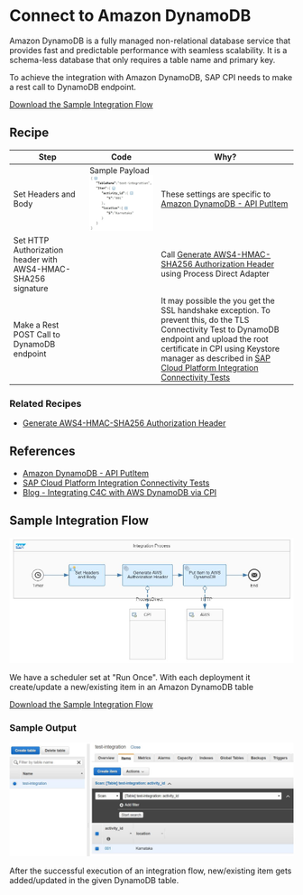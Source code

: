 # Connect to Amazon DynamoDB
Amazon DynamoDB is a fully managed non-relational database service that provides fast and predictable performance with seamless scalability. It is a schema-less database that only requires a table name and primary key.

To achieve the integration with Amazon DynamoDB, SAP CPI needs to make a rest call to DynamoDB endpoint.

[Download the Sample Integration Flow](Amazon_DynamoDB_Connectivity.zip)

## Recipe

Step|Code|Why?
----|----|----
Set Headers and Body| Sample Payload ![iflowsamplepayloadimage](Amazon_DynamoDB_Sample_Payload_Snapshot.JPG)| These settings are specific to [Amazon DynamoDB - API PutItem](https://docs.aws.amazon.com/amazondynamodb/latest/APIReference/API_PutItem.html)
Set HTTP Authorization header with AWS4-HMAC-SHA256 signature| |Call [Generate AWS4-HMAC-SHA256 Authorization Header](..\GenerateAWS4_HMAC_SHA256\Generate_AWS4-HMAC-SHA256_Authorization_Header.zip) using Process Direct Adapter
Make a Rest POST Call to DynamoDB endpoint| | It may possible the you get the SSL handshake exception. To prevent this, do the TLS Connectivity Test to DynamoDB endpoint and upload the root certificate in CPI using Keystore manager as described in [SAP Cloud Platform Integration Connectivity Tests](https://www.youtube.com/watch?v=DQjSN6x8Kug&list=PLkzo92owKnVwUoypV34RbxBZihYqi6eE3)

### Related Recipes
* [Generate AWS4-HMAC-SHA256 Authorization Header](../GenerateAWS4_HMAC_SHA256)

## References
* [Amazon DynamoDB - API PutItem](https://docs.aws.amazon.com/amazondynamodb/latest/APIReference/API_PutItem.html)
* [SAP Cloud Platform Integration Connectivity Tests](https://www.youtube.com/watch?v=DQjSN6x8Kug&list=PLkzo92owKnVwUoypV34RbxBZihYqi6eE3)
* [Blog - Integrating C4C with AWS DynamoDB via CPI](https://blogs.sap.com/2018/09/20/integrating-c4c-with-aws-dynamodb-via-cpi/)

## Sample Integration Flow
![iflowimage](Amazon_DynamoDB_Connectivity_Snapshot.JPG)

We have a scheduler set at "Run Once". With each deployment it create/update a new/existing item in an Amazon DynamoDB table

[Download the Sample Integration Flow](Amazon_DynamoDB_Connectivity.zip)

### Sample Output
![iflowresultimage](Amazon_DynamoDB_Result_Snapshot.JPG)

After the successful execution of an integration flow, new/existing item gets added/updated in the given DynamoDB table.
